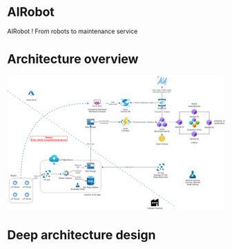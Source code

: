 # AIRobot
AIRobot ! From robots to maintenance service

# Architecture overview
![](/Architecture/iRobotArchitecture.png?raw=true)

# Deep architecture design
